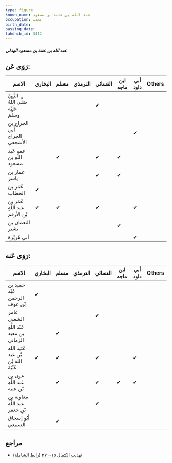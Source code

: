 ```yaml
---
type: figure
known_name: عبد الله بن عتبة بن مسعود
occupation: محدث
birth_date:
passing_date:
tahdhib_id: 3412
---
```

##### عبد الله بن عتبة بن مسعود الهذلي

## رَوَى عَن:
| الاسم                                     | البخاري | مسلم | الترمذي | النسائي | ابن ماجه | أبي داود | Others |
| ----------------------------------------- | ------- | ---- | ------- | ------- | -------- | -------- | ------ |
| النَّبِيّ صَلَّى اللَّهُ عَلَيْه وسَلَّمَ |         |      |         | ✔       |          |          |        |
| الجراح بن أَبي الجراح الأشجعي             |         |      |         |         |          | ✔        |        |
| عمه عَبد اللَّهِ بن مسعود                 |         | ✔    |         | ✔       | ✔        |          |        |
| عمار بن ياسر                              |         |      |         | ✔       | ✔        |          |        |
| عُمَر بن الخطاب                           | ✔       |      |         |         |          |          |        |
| عُمَر بن عَبد اللَّهِ بْنِ الأَرقم        | ✔       | ✔    |         | ✔       |          | ✔        |        |
| النعمان بن بشير                           |         |      |         |         | ✔        |          |        |
| أبي هُرَيْرة                              |         |      |         |         |          | ✔        |        |
## رَوَى عَنه:
| الاسم                                  | البخاري | مسلم | الترمذي | النسائي | ابن ماجه | أبي داود | Others |
| -------------------------------------- | ------- | ---- | ------- | ------- | -------- | -------- | ------ |
| حميد بن عَبْد الرحمن بْن عوف           | ✔       |      |         |         |          |          |        |
| عامر الشعبي                            |         |      |         | ✔       |          |          |        |
| عَبْد اللَّهِ بن معبد الزماني          |         | ✔    |         |         |          |          |        |
| عُبَيد الله بْن عَبد الله بْن عُتْبَةَ | ✔       | ✔    |         | ✔       |          | ✔        |        |
| عون بن عَبد اللَّهِ بْن عتبة           |         | ✔    |         | ✔       | ✔        | ✔        |        |
| معاوية بن عَبد اللَّهِ بْنِ جعفر       |         |      |         | ✔       |          |          |        |
| أَبُو إسحاق السبيعي                    |         | ✔    |         |         |          |          |        |
## مراجع
- [تهذيب الكمال ١٥-٢٧٠](obsidian://open?vault=Tahdhib-al-Kamal&file=Figures/٣٤١٢-عبد%20الله%20بن%20عتبة%20بن%20مسعود%20الهذلي) ([رابط الشاملة](https://shamela.ws/book/3722/7754))